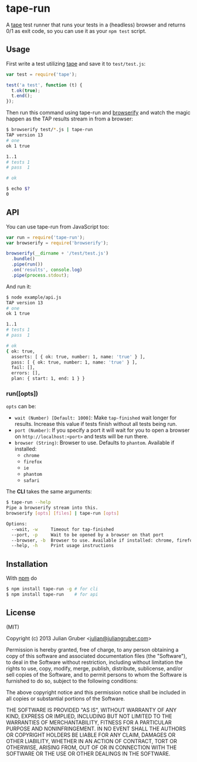 
# tape-run

A [tape](https://github.com/substack/tape) test runner that runs your tests in
a (headless) browser and returns 0/1 as exit code, so you can use it as your
`npm test` script.

## Usage

First write a test utilizing [tape](https://github.com/substack/tape) and save
it to `test/test.js`:

```js
var test = require('tape');

test('a test', function (t) {
  t.ok(true);
  t.end();
});
```

Then run this command using tape-run and
[browserify](https://github.com/substack/browserify) and watch the magic happen
as the TAP results stream in from a browser:

```bash
$ browserify test/*.js | tape-run
TAP version 13
# one
ok 1 true

1..1
# tests 1
# pass  1

# ok

$ echo $?
0
```

## API

You can use tape-run from JavaScript too:

```js
var run = require('tape-run');
var browserify = require('browserify');

browserify(__dirname + '/test/test.js')
  .bundle()
  .pipe(run())
  .on('results', console.log)
  .pipe(process.stdout);
```

And run it:

```bash
$ node example/api.js
TAP version 13
# one
ok 1 true

1..1
# tests 1
# pass  1

# ok
{ ok: true,
  asserts: [ { ok: true, number: 1, name: 'true' } ],
  pass: [ { ok: true, number: 1, name: 'true' } ],
  fail: [],
  errors: [],
  plan: { start: 1, end: 1 } }
```

### run([opts])

`opts` can be:

* `wait (Number) [Default: 1000]`: Make `tap-finished` wait longer for results.
Increase this value if tests finish without all tests being run.
* `port (Number)`: If you specify a port it will wait for you to open a browser
on `http://localhost:<port>` and tests will be run there.
* `browser (String)`: Browser to use. Defaults to `phantom`. Available if installed:
  * `chrome`
  * `firefox`
  * `ie`
  * `phantom`
  * `safari`

The **CLI** takes the same arguments:

```bash
$ tape-run --help
Pipe a browserify stream into this.
browserify [opts] [files] | tape-run [opts]

Options:
  --wait, -w     Timeout for tap-finished
  --port, -p     Wait to be opened by a browser on that port
  --browser, -b  Browser to use. Available if installed: chrome, firefox, ie, phantom, safari  [default: "phantom"]
  --help, -h     Print usage instructions

```

## Installation

With [npm](http://npmjs.org) do

```bash
$ npm install tape-run -g # for cli
$ npm install tape-run    # for api
```

## License

(MIT)

Copyright (c) 2013 Julian Gruber &lt;julian@juliangruber.com&gt;

Permission is hereby granted, free of charge, to any person obtaining a copy of
this software and associated documentation files (the "Software"), to deal in
the Software without restriction, including without limitation the rights to
use, copy, modify, merge, publish, distribute, sublicense, and/or sell copies
of the Software, and to permit persons to whom the Software is furnished to do
so, subject to the following conditions:

The above copyright notice and this permission notice shall be included in all
copies or substantial portions of the Software.

THE SOFTWARE IS PROVIDED "AS IS", WITHOUT WARRANTY OF ANY KIND, EXPRESS OR
IMPLIED, INCLUDING BUT NOT LIMITED TO THE WARRANTIES OF MERCHANTABILITY,
FITNESS FOR A PARTICULAR PURPOSE AND NONINFRINGEMENT. IN NO EVENT SHALL THE
AUTHORS OR COPYRIGHT HOLDERS BE LIABLE FOR ANY CLAIM, DAMAGES OR OTHER
LIABILITY, WHETHER IN AN ACTION OF CONTRACT, TORT OR OTHERWISE, ARISING FROM,
OUT OF OR IN CONNECTION WITH THE SOFTWARE OR THE USE OR OTHER DEALINGS IN THE
SOFTWARE.
